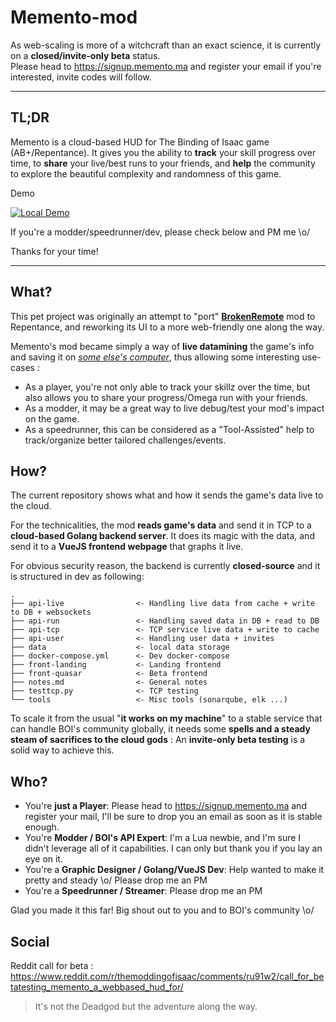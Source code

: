 

# Memento-mod

As web-scaling is more of a witchcraft than an exact science, it is currently on a **closed/invite-only beta** status.  
Please head to https://signup.memento.ma and register your email if you're interested, invite codes will follow.

---



## TL;DR

Memento is a cloud-based HUD for The Binding of Isaac game (AB+/Repentance). It gives you the ability to **track** your skill progress over time, to **share** your live/best runs to your friends, and **help** the community to explore the beautiful complexity and randomness of this game.

Demo


[![Local Demo](http://img.youtube.com/vi/jIz0HR7KQFY/0.jpg)](http://www.youtube.com/watch?v=jIz0HR7KQFY "Local Demo")

If you're a modder/speedrunner/dev, please check below and PM me \o/

Thanks for your time!

---

## What?
This pet project was originally an attempt to "port" **[BrokenRemote]( https://github.com/MasterQ32/BrokenRemote )** mod to Repentance, and reworking its UI to a more web-friendly one along the way.

Memento's mod became simply a way of **live datamining** the game's info and saving it on [*some else's computer*](https://en.wikipedia.org/wiki/Cloud_computing), thus allowing some interesting use-cases :

- As a player, you're not only able to track your skillz over the time, but also allows you to share your progress/Omega run with your friends.
- As a modder, it may be a great way to live debug/test your mod's impact on the game.
- As a speedrunner, this can be considered as a "Tool-Assisted" help to track/organize better tailored challenges/events.

## How?

The current repository shows what and how it sends the game's data live to the cloud.  

For the technicalities, the mod **reads game's data** and send it in TCP to a **cloud-based Golang backend server**. It does its magic with the data, and send it to a **VueJS frontend webpage** that graphs it live.

For obvious security reason, the backend is currently **closed-source** and it is structured in dev as following:
```
.
├── api-live                <- Handling live data from cache + write to DB + websockets
├── api-run                 <- Handling saved data in DB + read to DB
├── api-tcp                 <- TCP service live data + write to cache
├── api-user                <- Handling user data + invites
├── data                    <- local data storage
├── docker-compose.yml      <- Dev docker-compose
├── front-landing           <- Landing frontend
├── front-quasar            <- Beta frontend
├── notes.md                <- General notes
├── testtcp.py              <- TCP testing
└── tools                   <- Misc tools (sonarqube, elk ...)
```


To scale it from the usual "**it works on my machine**" to a stable service that can handle BOI's community globally, it needs some **spells and a steady steam of sacrifices to the cloud gods** : An **invite-only beta testing** is a solid way to achieve this. 

## Who?

- You're **just a Player**: Please head to https://signup.memento.ma and register your mail, I'll be sure to drop you an email as soon as it is stable enough.
- You're **Modder / BOI's API Expert**: I'm a Lua newbie, and I'm sure I didn't leverage all of it capabilities. I can only but thank you if you lay an eye on it.
- You're a **Graphic Designer / Golang/VueJS Dev**: Help wanted to make it pretty and steady \o/ Please drop me an PM
- You're a **Speedrunner / Streamer**: Please drop me an PM

Glad you made it this far! Big shout out to you and to BOI's community \o/


## Social

Reddit call for beta : https://www.reddit.com/r/themoddingofisaac/comments/ru91w2/call_for_betatesting_memento_a_webbased_hud_for/



> It's not the Deadgod but the adventure along the way.